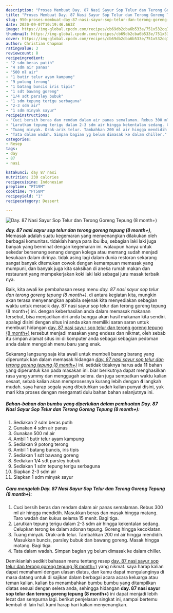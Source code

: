 ```yaml
---
description: "Proses Membuat Day. 87 Nasi Sayur Sop Telur dan Terong Goreng Tepung (8 month+) yang simpel"
title: "Proses Membuat Day. 87 Nasi Sayur Sop Telur dan Terong Goreng Tepung (8 month+) yang simpel"
slug: 950-proses-membuat-day-87-nasi-sayur-sop-telur-dan-terong-goreng-tepung-8-month-yang-simpel
date: 2020-09-07T10:19:46.663Z
image: https://img-global.cpcdn.com/recipes/cb69db2cba6b533e/751x532cq70/day-87-nasi-sayur-sop-telur-dan-terong-goreng-tepung-8-month-foto-resep-utama.jpg
thumbnail: https://img-global.cpcdn.com/recipes/cb69db2cba6b533e/751x532cq70/day-87-nasi-sayur-sop-telur-dan-terong-goreng-tepung-8-month-foto-resep-utama.jpg
cover: https://img-global.cpcdn.com/recipes/cb69db2cba6b533e/751x532cq70/day-87-nasi-sayur-sop-telur-dan-terong-goreng-tepung-8-month-foto-resep-utama.jpg
author: Christian Chapman
ratingvalue: 3
reviewcount: 8
recipeingredient:
- "2 sdm beras putih"
- "4 sdm air panas"
- "500 ml air"
- "1 butir telur ayam kampung"
- "9 potong terong"
- "1 batang buncis iris tipis"
- "1 sdt bawang goreng"
- "1/4 sdt parsley bubuk"
- "1 sdm tepung terigu serbaguna"
- "2-3 sdm air"
- "1 sdm minyak sayur"
recipeinstructions:
- "Cuci bersih beras dan rendam dalam air panas semalaman. Rebus 300 ml air hingga mendidih. Masukkan beras dan masak hingga matang. Taro wadah dan kukus selama 15 menit. Bagi tiga."
- "Larutkan tepung terigu dalam 2-3 sdm air hingga kekentalan sedang. Celupkan terong ke dalam adonan tepung. Goreng hingga kecoklatan."
- "Tuang minyak. Orak-arik telur. Tambahkan 200 ml air hingga mendidih. Masukkan buncis, parsley bubuk dan bawang goreng. Masak hingga matang. Bagi tiga."
- "Tata dalam wadah. Simpan bagian yg belum dimasak ke dalam chiller."
categories:
- Resep
tags:
- day
- 87
- nasi

katakunci: day 87 nasi 
nutrition: 230 calories
recipecuisine: Indonesian
preptime: "PT19M"
cooktime: "PT58M"
recipeyield: "1"
recipecategory: Dessert

---
```



![Day. 87 Nasi Sayur Sop Telur dan Terong Goreng Tepung (8 month+)](https://img-global.cpcdn.com/recipes/cb69db2cba6b533e/751x532cq70/day-87-nasi-sayur-sop-telur-dan-terong-goreng-tepung-8-month-foto-resep-utama.jpg)

<b><i>day. 87 nasi sayur sop telur dan terong goreng tepung (8 month+)</i></b>, Memasak adalah suatu kegemaran yang menyenangkan dilakukan oleh berbagai komunitas. tidaklah hanya para ibu ibu, sebagian laki laki juga banyak yang berminat dengan kegemaran ini. walaupun hanya untuk sekedar bersenang senang dengan kolega atau memang sudah menjadi kesukaan dalam dirinya. tidak asing lagi dalam dunia restoran sekarang sangat banyak ditemukan cowok dengan kemampuan memasak yang mumpuni, dan banyak juga kita saksikan di aneka rumah makan dan restaurant yang mempekerjakan koki laki laki sebagai juru masak terbaik nya.

Baik, kita awali ke pembahasan resep menu <i>day. 87 nasi sayur sop telur dan terong goreng tepung (8 month+)</i>. di antara kegiatan kita, mungkin akan terasa menyenangkan apabila sejenak kita menyediakan sebagian waktu untuk meracik day. 87 nasi sayur sop telur dan terong goreng tepung (8 month+) ini. dengan keberhasilan anda dalam memasak makanan tersebut, bisa menjadikan diri anda bangga akan hasil makanan kita sendiri. apalagi disini dengan situs ini anda akan memiliki saran saran untuk membuat hidangan <u>day. 87 nasi sayur sop telur dan terong goreng tepung (8 month+)</u> tersebut menjadi masakan yang endess dan nikmat, oleh sebab itu simpan alamat situs ini di komputer anda sebagai sebagian pedoman anda dalam mengolah menu baru yang enak.




Sekarang langsung saja kita awali untuk membeli barang barang yang diperuntuk kan dalam memasak hidangan <u><i>day. 87 nasi sayur sop telur dan terong goreng tepung (8 month+)</i></u> ini. setidak tidaknya harus ada <b>11</b> bahan yang diperuntuk kan pada masakan ini. biar berikutnya dapat menghasilkan rasa yang yummy dan menggugah selera. dan juga sempatkan waktu kalian sesaat, sebab kalian akan memprosesnya kurang lebih dengan <b>4</b> langkah mudah. saya harap segala yang dibutuhkan sudah kalian punyai disini, yuk mari kita proses dengan mengamati dulu bahan bahan selanjutnya ini.

<!--inarticleads1-->

##### Bahan-bahan dan bumbu yang diperlukan dalam pembuatan Day. 87 Nasi Sayur Sop Telur dan Terong Goreng Tepung (8 month+):

1. Sediakan 2 sdm beras putih
1. Gunakan 4 sdm air panas
1. Gunakan 500 ml air
1. Ambil 1 butir telur ayam kampung
1. Sediakan 9 potong terong
1. Ambil 1 batang buncis, iris tipis
1. Sediakan 1 sdt bawang goreng
1. Sediakan 1/4 sdt parsley bubuk
1. Sediakan 1 sdm tepung terigu serbaguna
1. Siapkan 2-3 sdm air
1. Siapkan 1 sdm minyak sayur




<!--inarticleads2-->

##### Cara mengolah Day. 87 Nasi Sayur Sop Telur dan Terong Goreng Tepung (8 month+):

1. Cuci bersih beras dan rendam dalam air panas semalaman. Rebus 300 ml air hingga mendidih. Masukkan beras dan masak hingga matang. Taro wadah dan kukus selama 15 menit. Bagi tiga.
1. Larutkan tepung terigu dalam 2-3 sdm air hingga kekentalan sedang. Celupkan terong ke dalam adonan tepung. Goreng hingga kecoklatan.
1. Tuang minyak. Orak-arik telur. Tambahkan 200 ml air hingga mendidih. Masukkan buncis, parsley bubuk dan bawang goreng. Masak hingga matang. Bagi tiga.
1. Tata dalam wadah. Simpan bagian yg belum dimasak ke dalam chiller.




Demikianlah sedikit bahasan menu tentang resep <u>day. 87 nasi sayur sop telur dan terong goreng tepung (8 month+)</u> yang nikmat. saya harap kalian dapat memahami dengan ulasan diatas, dan kamu dapat mengulanginya di masa datang untuk di sajikan dalam berbagai acara acara keluarga atau teman kalian. kalian bs menambahkan bumbu bumbu yang ditampilkan diatas sesuai dengan selera anda, sehingga hidangan <b>day. 87 nasi sayur sop telur dan terong goreng tepung (8 month+)</b> ini dapat menjadi lebih lezat dan sempurna lagi. berikut penjelasan singkat ini, sampai bertemu kembali di lain hal. kami harap hari kalian menyenangkan.
